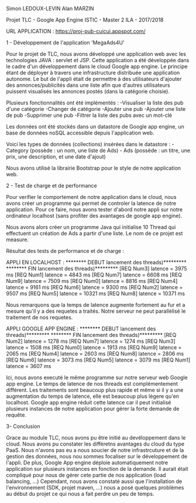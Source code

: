 Simon LEDOUX-LEVIN 
Alan MARZIN

Projet TLC - Google App Engine
ISTIC - Master 2 ILA - 2017/2018

URL APPLICATION : https://proj-pub-cuicui.appspot.com/

 1 - Développement de l'application 'MegaAds4U' 

Pour le projet de TLC, nous avons développé une application web avec les technologies JAVA : servlet et JSP.
Cette application a été développée dans le cadre d'un développement dans le cloud Google app engine.
Le principe étant de déployer à travers une infrastructure distribuée une application autonome.
Le but de l'appli était de permettre à des utilisateurs d'ajouter des annonces/publicités dans une liste afin que d'autres
utilisateurs puissent visualisés les annonces postés (dans la catégorie choisie).

Plusieurs fonctionnalités ont été implémentés : 
    -Visualiser la liste des pub d'une catégorie
    -Changer de catégorie
    -Ajouter une pub 
    -Ajouter une liste de pub 
    -Supprimer une pub
    -Filtrer la liste des pubs avec un mot-clé 

Les données ont été stockés dans un datastore de Google app engine, un base de données noSQL accessible depuis l'application web.

Voici les types de données (collections) insérées dans le datastore :
    - Category (possède : un nom, une liste de Ads)
    - Ads (possède : un titre, une prix, une description, et une date d'ajout)

Nous avons utilisé la librairie Bootstrap pour le style de notre application web.


2 - Test de charge et de performance

Pour verifier le comportement de notre application dans le cloud, nous avons créer un programme
qui permet de controler la latence de notre application. Pour ce faire, nous avons tester d'abord notre appli
sur notre ordinateur localhost (sans profiter des avantages de google app engine). 

Nous avons alors créer un programme Java qui initialise 10 Thread qui effectuent un création de Ads a partir d'une liste.
Le nom de ce projet est measure. 

Résultat des tests de performance et de charge :

APPLI EN LOCALHOST :
    ******** DEBUT lancement des threads)*********
    ******** FIN lancement des threads)*********
    [REQ Num3] latence = 3975 ms
    [REQ Num1] latence = 4843 ms
    [REQ Num7] latence = 6608 ms
    [REQ Num9] latence = 7509 ms
    [REQ Num0] latence = 8816 ms
    [REQ Num4] latence = 9161 ms
    [REQ Num6] latence = 9300 ms
    [REQ Num2] latence = 9507 ms
    [REQ Num5] latence = 10321 ms
    [REQ Num8] latence = 10371 ms

Nous remarquons que la temps de latence augmente fortement au fur et a mesure qu'il y a des requetes a traités.
Notre serveur ne peut parallèlisé le traitement de nos requetes. 


APPLI GOOGLE APP ENGINE :
******** DEBUT lancement des threads)*********
******** FIN lancement des threads)*********
[REQ Num2] latence = 1278 ms
[REQ Num7] latence = 1274 ms
[REQ Num3] latence = 1508 ms
[REQ Num0] latence = 1913 ms
[REQ Num9] latence = 2065 ms
[REQ Num4] latence = 2603 ms
[REQ Num8] latence = 2806 ms
[REQ Num6] latence = 3073 ms
[REQ Num5] latence = 3079 ms
[REQ Num1] latence = 3607 ms


Ici, nous avons executé le même programme sur notre serveur web Google app engine.
Le temps de latence de nos threads est complémentement différent.
Les traitements sont beaucoup plus rapide et même si il y a une augmentation du temps de latence,
elle est beaucoup plus lègere qu'en localhost.
Google app engine réduit cette latence car il peut initialisé plusieurs instances de notre application pour gérer la forte demande de requête.

3- Conclusion

Grace au module TLC, nous avons pu être initié au devéloppement dans le cloud.
Nous avons pu constater les différetns avantages du cloud du type PaaS.
Nous n'avons pas eu a nous soucier de notre infrastrcuture et de la gestion des données,
nous nou sommes focaliser sur le développement de l'appli.
De plus, Google App engine déploie automatiquement notre application sur plusieurs instances en fonction de la demande.
Il aurait était compliqué pour nous de gérer cete partie de nos application (load balancing, ...)
Cependant, nous avons constaté aussi que l'installation de l'environnement (SDK, projet maven, ...) nous a posé 
quelques problèmes au début du projet ce qui nous a fait perdre un peu de temps.